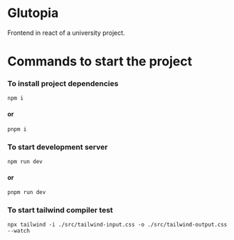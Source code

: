 # Glutopia
Frontend in react of a university project. 

# Commands to start the project
### To install project dependencies
```
npm i
```
#### or
```
pnpm i
```

### To start development server
```
npm run dev
```
#### or
```
pnpm run dev
```

### To start tailwind compiler test 
```
npx tailwind -i ./src/tailwind-input.css -o ./src/tailwind-output.css --watch
```
